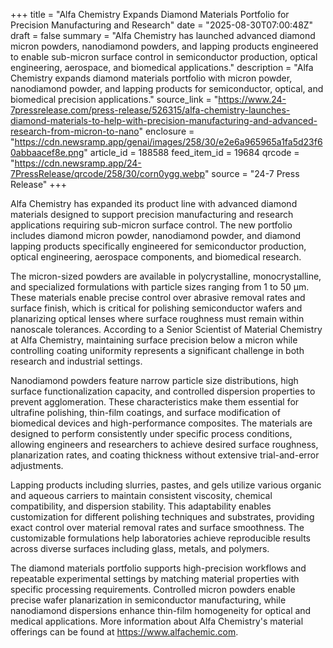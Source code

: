 +++
title = "Alfa Chemistry Expands Diamond Materials Portfolio for Precision Manufacturing and Research"
date = "2025-08-30T07:00:48Z"
draft = false
summary = "Alfa Chemistry has launched advanced diamond micron powders, nanodiamond powders, and lapping products engineered to enable sub-micron surface control in semiconductor production, optical engineering, aerospace, and biomedical applications."
description = "Alfa Chemistry expands diamond materials portfolio with micron powder, nanodiamond powder, and lapping products for semiconductor, optical, and biomedical precision applications."
source_link = "https://www.24-7pressrelease.com/press-release/526315/alfa-chemistry-launches-diamond-materials-to-help-with-precision-manufacturing-and-advanced-research-from-micron-to-nano"
enclosure = "https://cdn.newsramp.app/genai/images/258/30/e2e6a965965a1fa5d23f60abbaacef8e.png"
article_id = 188588
feed_item_id = 19684
qrcode = "https://cdn.newsramp.app/24-7PressRelease/qrcode/258/30/corn0ygg.webp"
source = "24-7 Press Release"
+++

<p>Alfa Chemistry has expanded its product line with advanced diamond materials designed to support precision manufacturing and research applications requiring sub-micron surface control. The new portfolio includes diamond micron powder, nanodiamond powder, and diamond lapping products specifically engineered for semiconductor production, optical engineering, aerospace components, and biomedical research.</p><p>The micron-sized powders are available in polycrystalline, monocrystalline, and specialized formulations with particle sizes ranging from 1 to 50 μm. These materials enable precise control over abrasive removal rates and surface finish, which is critical for polishing semiconductor wafers and planarizing optical lenses where surface roughness must remain within nanoscale tolerances. According to a Senior Scientist of Material Chemistry at Alfa Chemistry, maintaining surface precision below a micron while controlling coating uniformity represents a significant challenge in both research and industrial settings.</p><p>Nanodiamond powders feature narrow particle size distributions, high surface functionalization capacity, and controlled dispersion properties to prevent agglomeration. These characteristics make them essential for ultrafine polishing, thin-film coatings, and surface modification of biomedical devices and high-performance composites. The materials are designed to perform consistently under specific process conditions, allowing engineers and researchers to achieve desired surface roughness, planarization rates, and coating thickness without extensive trial-and-error adjustments.</p><p>Lapping products including slurries, pastes, and gels utilize various organic and aqueous carriers to maintain consistent viscosity, chemical compatibility, and dispersion stability. This adaptability enables customization for different polishing techniques and substrates, providing exact control over material removal rates and surface smoothness. The customizable formulations help laboratories achieve reproducible results across diverse surfaces including glass, metals, and polymers.</p><p>The diamond materials portfolio supports high-precision workflows and repeatable experimental settings by matching material properties with specific processing requirements. Controlled micron powders enable precise wafer planarization in semiconductor manufacturing, while nanodiamond dispersions enhance thin-film homogeneity for optical and medical applications. More information about Alfa Chemistry's material offerings can be found at <a href="https://www.alfachemic.com" rel="nofollow" target="_blank">https://www.alfachemic.com</a>.</p>